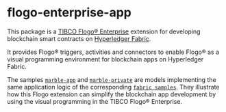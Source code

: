 # flogo-enterprise-app
This package is a [TIBCO Flogo® Enterprise](https://docs.tibco.com/products/tibco-flogo-enterprise-2-4-0) extension for developing blockchain smart contracts on [Hyperledger Fabric](https://www.hyperledger.org/projects/fabric).

It provides Flogo® triggers, activities and connectors to enable Flogo® as a visual programming environment for blockchain apps on Hyperledger Fabric.

The samples [`marble-app`](https://github.com/yxuco/flogo-enterprise-app/tree/master/marble-app) and [`marble-private`](https://github.com/yxuco/flogo-enterprise-app/tree/master/marble-private) are models implementing the same application logic of the corresponding [`fabric samples`](https://github.com/hyperledger/fabric-samples/tree/release-1.4/chaincode).  They illustrate how this Flogo extension can simplify the blockchain app development by using the visual programming in the TIBCO Flogo® Enterprise.